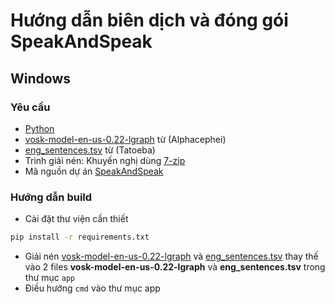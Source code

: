 # Hướng dẫn biên dịch và đóng gói SpeakAndSpeak
## Windows
### Yêu cầu
- [Python](https://www.python.org/downloads/)
- [vosk-model-en-us-0.22-lgraph](https://alphacephei.com/vosk/models/vosk-model-en-us-0.22-lgraph.zip) từ (Alphacephei)
- [eng_sentences.tsv](https://downloads.tatoeba.org/exports/per_language/eng/eng_sentences.tsv.bz2) từ (Tatoeba)
- Trình giải nén: Khuyến nghị dùng [7-zip](https://www.7-zip.org/)
- Mã nguồn dự án [SpeakAndSpeak](https://github.com/nguyenhhoa03/SpeakAndSpeak/archive/refs/heads/main.zip)
### Hướng dẫn build
- Cài đặt thư viện cần thiết
```cmd
pip install -r requirements.txt
```
- Giải nén [vosk-model-en-us-0.22-lgraph](https://alphacephei.com/vosk/models/vosk-model-en-us-0.22-lgraph.zip) và [eng_sentences.tsv](https://downloads.tatoeba.org/exports/per_language/eng/eng_sentences.tsv.bz2) thay thế vào 2 files **vosk-model-en-us-0.22-lgraph** và **eng_sentences.tsv** trong thư mục `app`
- Điều hướng `cmd` vào thư mục app
